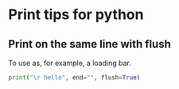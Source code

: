 # Print tips for python

## Print on the same line with flush
To use as, for example, a loading bar.

```python
print("\r hello", end="", flush=True)
```
